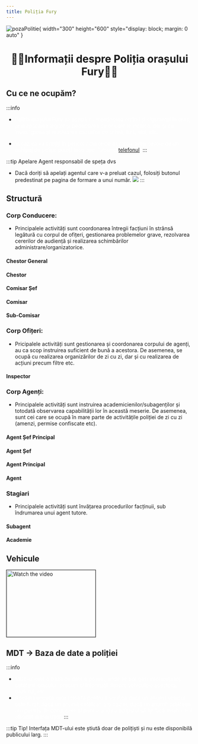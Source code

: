 ```yaml
---
title: Poliția Fury
---
```



![pozaPolitie](https://i.imgur.com/Jyy1aSo.png){ width="300" height="600" style="display: block; margin: 0 auto" }

# <span class="title-font"><center>:policeman:Informații despre Poliția orașului Fury:policeman:</center></span>

## <span class="header-font">Cu ce ne ocupăm?</span>

:::info
- <span style="color:white">Poliția orașului Fury se ocupă cu menținerea ordinii și siguranței în oraș, prin aplicarea legilor și pedepsirea celor care le încalcă, dar și cu investigarea și rezolvarea cazurilor de crimă, furt, viol, etc.</span>

- <span style="color:white">În caz că vă simțiți în pericol / din orice alt motiv aveți nevoie de un echipaj de poliție puteți face apel folosind [telefonul](/general/telefon.html).</span>
:::

:::tip Apelare Agent responsabil de speța dvs
- Dacă doriți să apelați agentul care v-a preluat cazul, folosiți butonul predestinat pe pagina de formare a unui număr.
![](https://i.imgur.com/mV3y7Ct.png)
:::

## <span class="header-font">Structură</span>

### <span class="header-font">Corp Conducere:</span>

- Principalele activități sunt coordonarea întregii facțiuni în strânsă legătură cu corpul de ofițeri, gestionarea problemelor grave, rezolvarea cererilor de audiență și realizarea schimbărilor administrare/organizatorice.

#### <span class="header-font">Chestor General</span>

#### <span class="header-font">Chestor</span>

#### <span class="header-font">Comisar Șef</span>

#### <span class="header-font">Comisar</span>

#### <span class="header-font">Sub-Comisar</span>

### <span class="header-font">Corp Ofițeri:</span>

- Pricipalele activități sunt gestionarea și coordonarea corpului de agenți, au ca scop instruirea suficient de bună a acestora. De asemenea, se ocupă cu realizarea organizărilor de zi cu zi, dar și cu realizarea de acțiuni precum filtre etc.

#### <span class="header-font">Inspector</span>

### <span class="header-font">Corp Agenți: </span>

- Principalele activități sunt instruirea academicienilor/subagenților și totodată observarea capabilității lor în această meserie. De asemenea, sunt cei care se ocupă în mare parte de activitățile poliției de zi cu zi (amenzi, permise confiscate etc).

#### <span class="header-font">Agent Șef Principal</span>

#### <span class="header-font">Agent Șef</span>

#### <span class="header-font">Agent Principal</span>

#### <span class="header-font">Agent</span>

### <span class="header-font">Stagiari</span>

- Principalele activități sunt învățarea procedurilor facținuii, sub îndrumarea unui agent tutore.

#### <span class="header-font">Subagent</span>

#### <span class="header-font">Academie</span>

<!-- ## Secțiile de poliție

În oraș se pot găsi 2 secții de poliție:

- Secția de poliție **Davis**, situată la intersecția dintre Davis Avenue și Innocence Blvd, la codul poștal 832.
:::details Secția Davis 
![politieDavis1](https://i.imgur.com/1TS0bdB.png)
![politieDavis2](https://i.imgur.com/hc9Q5lj.png)
:::

- Secția de poliție **La Mesa**, situată pe La Mesa/Popular Street, la codul poștal 810.
:::details Secția La Mesa
![politieLaMesa1](https://i.imgur.com/ZEDQgEn.png)
![politieLaMesa2](https://i.imgur.com/wOFWJjR.png)
::: -->

## <span class="header-font">Vehicule</span>

<a href="https://www.youtube.com/watch?v=k_ouUXLj2fY" target="_blank">
 <img src="https://img.youtube.com/vi/k_ouUXLj2fY/0.jpg" alt="Watch the video" width="240" height="180" border="1" />
</a>

<!-- În funcție de necesități, polițiștii au în dotare mai multe tipuri de autospeciale:

:::details Autospeciale Standard -> pentru situații normale cum ar fi: patrulare, traffic stop-uri, etc
![politieAuto](https://i.imgur.com/3EUiNjq.png)
:::

:::details Autospeciale Highspeed -> pentru urmăriri, intervenții rapide, etc
![politieHS](https://i.imgur.com/ZKrSntb.png)
:::

:::details Autospeciale Offroad -> pentru acțiuni în zonele greu accesibile
![politieOffroad](https://i.imgur.com/VtLNpV7.png)
:::

:::details Motociclete Highspeed / Offroad -> pentru urmăriri, intervenții rapide, etc
![politieMoto](https://i.imgur.com/UZ9fpNW.png)
:::

:::details Elicopter de poliție -> pentru sprijin aerian
![politieElicopter](https://i.imgur.com/2qFWnaM.png)
::: -->

## <span class="header-font">MDT -> Baza de date a poliției</span>

:::info
- <span style="color:white">MDT-ul este o bază de date a poliției, unde se pot găsi informații toți cetățenii orașului, precum și informații despre vehiculele acestora, cazierul, etc.</span>
- <span style="color:white">Această unealtă este folosită pentru a verifica dacă un anumit vehicul este furat, dacă un anumit cetățean are cazier, dacă un anumit cetățean are permis de conducere și pentru a ajuta polițistul să își facă treaba mai eficient și mai ușor.</span>
:::

:::tip Tip!
Interfața MDT-ului este știută doar de polițiști și nu este disponibilă publicului larg.
:::